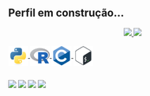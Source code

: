 ## Perfil em construção...

<div align="center">
  <a href="https://github.com/lucasqinn">
  <img height="140em" src="https://github-readme-stats.vercel.app/api?username=lucasqinn&show_icons=true&theme=dark&include_all_commits=true&count_private=true"/>
  <img height="140em" src="https://github-readme-stats.vercel.app/api/top-langs/?username=lucasqinn&layout=compact&langs_count=7&theme=dark"/>
</div>

  <div style="display: inline_block"><br>
  <img align="center" alt="Lucas-Python" height="40" width="40" src="https://raw.githubusercontent.com/devicons/devicon/master/icons/python/python-original.svg">
  <img align="center" alt="Lucas-R" height="40" width="40" src="https://raw.githubusercontent.com/devicons/devicon/master/icons/r/r-original.svg">
  <img align="center" alt="Lucas-C" height="40" width="40" src="https://github.com/devicons/devicon/blob/master/icons/c/c-original.svg">
  <img align="center" alt="Lucas-Bash" height="40" width="40" src="https://github.com/devicons/devicon/blob/master/icons/bash/bash-original.svg">  

</div>
  
 ##

  <a href = "mailto:lucaslopesqinn@gmail.com"><img src="https://img.shields.io/badge/-Gmail-%23333?style=for-the-badge&logo=gmail&logoColor=red" target="_blank"></a>
  <a href="https://www.linkedin.com/in/lucasqinn" target="_blank"><img src="https://img.shields.io/badge/-LinkedIn-%230077B5?style=for-the-badge&logo=linkedin&logoColor=white" target="_blank"></a>
  <a href = "https://api.whatsapp.com/send/?phone=05562995664142&text&app_absent=0"><img src="https://img.shields.io/badge/WhatsApp-25D366?style=for-the-badge&logo=whatsapp&logoColor=white" target="_blank"></a>
  <a href = "https://t.me/lucasqinn"><img src="https://img.shields.io/badge/Telegram-2CA5E0?style=for-the-badge&logo=telegram&logoColor=white" target="_blank"></a>
   
 
</div>
